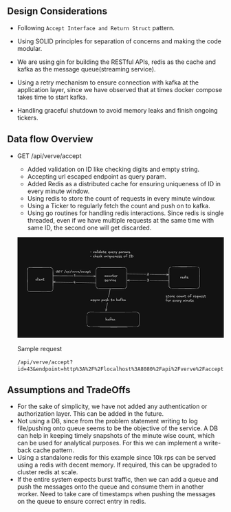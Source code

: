 ## Design Considerations

- Following `Accept Interface and Return Struct` pattern.
- Using SOLID principles for separation of concerns and making the code modular.

- We are using gin for building the RESTful APIs, redis as the cache and kafka as the message queue(streaming service).
- Using a retry mechanism to ensure connection with kafka at the application layer, since we have observed that at times docker compose takes time to start kafka.
- Handling graceful shutdown to avoid memory leaks and finish ongoing tickers. 

## Data flow Overview

- GET /api/verve/accept
    - Added validation on ID like checking digits and empty string.
    - Accepting url escaped endpoint as query param.
    - Added Redis as a distributed cache for ensuring uniqueness of ID in every minute window.
    - Using redis to store the count of requests in every minute window.
    - Using a Ticker to regularly fetch the count and push on to kafka.
    - Using go routines for handling redis interactions. Since redis is single threaded, even if we have multiple requests at the same time with same ID, the second one will get discarded. 

    ![alt text](./images/image.png)

    Sample request
    ```shell
    /api/verve/accept?id=43&endpoint=http%3A%2F%2Flocalhost%3A8080%2Fapi%2Fverve%2Faccept
    ```

## Assumptions and TradeOffs

- For the sake of simplicity, we have not added any authentication or authorization layer. This can be added in the future.
- Not using a DB, since from the problem statement writing to log file/pushing onto queue seems to be the objective of the service. A DB can help in keeping timely snapshots of the minute wise count, which can be used for analytical purposes. For this we can implement a write-back cache pattern.
- Using a standalone redis for this example since 10k rps can be served using a redis with decent memory. If required, this can be upgraded to cluster redis at scale.
- If the entire system expects burst traffic, then we can add a queue and push the messages onto the queue and consume them in another worker. Need to take care of timestamps when pushing the messages on the queue to ensure correct entry in redis. 
